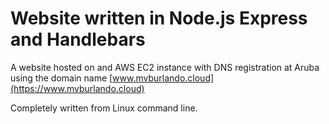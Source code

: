 # Website written in Node.js Express and Handlebars

A website hosted on and AWS EC2 instance with DNS registration at Aruba using the domain name [www.mvburlando.cloud](https://www.mvburlando.cloud)

Completely written from Linux command line.
